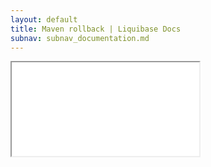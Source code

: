 ```yaml
---
layout: default
title: Maven rollback | Liquibase Docs
subnav: subnav_documentation.md
---
```


<iframe class="maven" src="generated/rollback-mojo.html"></iframe>